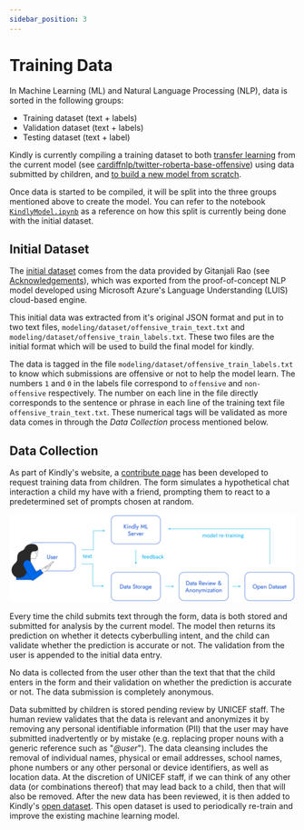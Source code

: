 ```yaml
---
sidebar_position: 3
---
```


# Training Data

In Machine Learning (ML) and Natural Language Processing (NLP), data is sorted in the following groups:

- Training dataset (text + labels)
- Validation dataset (text + labels)
- Testing dataset (text + label)

Kindly is currently compiling a training dataset to both [transfer learning](prebuilt#transfer-learning) from the current model (see [cardiffnlp/twitter-roberta-base-offensive](https://github.com/cardiffnlp/tweeteval)) using data submitted by children, and [to build a new model from scratch](./build-from-scratch).

Once data is started to be compiled, it will be split into the three groups mentioned above to create the model. You can refer to the notebook [`KindlyModel.ipynb`](https://github.com/unicef/kindly/blob/main/modeling/KindlyModel.ipynb) as a reference on how this split is currently being done with the initial dataset.

## Initial Dataset

The [initial dataset](https://github.com/unicef/kindly/tree/main/modeling/dataset) comes from the data provided by Gitanjali Rao (see [Acknowledgements](../acknowledgements)), which was exported from the proof-of-concept NLP model developed using Microsoft Azure's Language Understanding (LUIS) cloud-based engine.

This initial data was extracted from it's original JSON format and put in to two text files, `modeling/dataset/offensive_train_text.txt` and `modeling/dataset/offensive_train_labels.txt`. These two files are the initial format which will be used to build the final model for kindly. 

The data is tagged in the file `modeling/dataset/offensive_train_labels.txt` to know which submissions are offensive or not to help the model learn. The numbers `1` and `0` in the labels file correspond to `offensive` and `non-offensive` respectively. 
The number on each line in the file directly corresponds to the sentence or phrase in each line of the training text file `offensive_train_text.txt`.
These numerical tags will be validated as more data comes in through the *Data Collection* process mentioned below.

## Data Collection

As part of Kindly's website, a [contribute page](https://kindly.unicef.io/contribute) has been developed to 
request training data from children. The form simulates a hypothetical chat interaction a child my have with a friend, prompting them to react to a predetermined set of prompts chosen at random.

![Data Collection](/img/ml-model/data-collection.svg)

Every time the child submits text through the form, data is both stored and submitted for analysis by the current model. The model then returns its prediction on whether it detects cyberbulling intent, and the child can validate whether the prediction is accurate or not. The validation from the user is appended to the initial data entry.

No data is collected from the user other than the text that that the child enters in the form and their validation on whether the prediction is accurate or not. The data submission is completely anonymous.

Data submitted by children is stored pending review by UNICEF staff. The human review validates that the data is relevant and anonymizes it by removing any personal identifiable information (PII) that the user may have submitted inadvertently or by mistake (e.g. replacing proper nouns with a generic reference such as "*@user*"). The data cleansing includes the removal of individual names, physical or email addresses, school names, phone numbers or any other personal or device identifiers, as well as location data. At the discretion of UNICEF staff, if we can think of any other data (or combinations thereof) that may lead back to a child, then that will also be removed. After the new data has been reviewed, it is then added to Kindly's [open dataset](https://github.com/unicef/kindly/tree/main/modeling/dataset). This open dataset is used to periodically re-train and improve the existing machine learning model.

